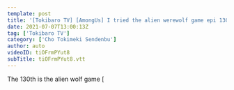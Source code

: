 ```yaml
---
template: post
title: '[Tokibaro TV] [AmongUs] I tried the alien werewolf game epi 130'
date: 2021-07-07T13:00:13Z
tag: ['Tokibaro TV']
category: ['Cho Tokimeki Sendenbu']
author: auto 
videoID: tiOFrmPYut8
subTitle: tiOFrmPYut8.vtt
---
```

The 130th is the alien wolf game [